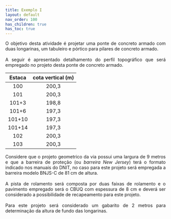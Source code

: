 ```yaml
---
title: Exemplo I
layout: default
nav_order: 100
has_children: true
has_toc: true
---
```


<p align = "justify">
  O objetivo desta atividade é projetar uma ponte de concreto armado com duas longarinas, um tabuleiro e pórtico para pilares de concreto armado.
  <br><br>
  A seguir é apresentado detalhamento do perfil topográfico que será empregado no projeto desta ponte de concreto armado.
</p> 

<table><thead>
  <tr>
    <th>Estaca</th>
    <th>cota vertical (m)</th>
  </tr></thead>
<tbody>
  <tr>
    <td><center>100</center></td>
    <td><center>200,3</center></td>
  </tr>
  <tr>
    <td><center>101</center></td>
    <td><center>200,3</center></td>
  </tr>
  <tr>
    <td><center>101+3</center></td>
    <td><center>198,8</center></td>
  </tr>
  <tr>
    <td><center>101+6</center></td>
    <td><center>197,3</center></td>
  </tr>
  <tr>
    <td><center>101+10</center></td>
    <td><center>197,3</center></td>
  </tr>
  <tr>
    <td><center>101+14</center></td>
    <td><center>197,3</center></td>
  </tr>
  <tr>
    <td><center>102</center></td>
    <td><center>200,3</center></td>
  </tr>
  <tr>
    <td><center>103</center></td>
    <td><center>200,3</center></td>
  </tr>
</tbody>
</table>

<p align = "justify">
Considere que o projeto geometrico da via possui uma largura de 9 metros e que a barreira de proteção (ou <i>barreira New Jersey</i>) terá o formato indicado nos manuais do DNIT, no caso para este projeto será empregada a barreira modelo BNJS-C de 81 cm de altura.
<br><br>
A pista de rolamento será composta por duas faixas de rolamento e o pavimento empregado será o CBUQ com espessura de 8 cm e deverá ser considerado a possibilidade de recapeamento para este projeto.
<br><br>
Para este projeto será considerado um gabarito de 2 metros para determinação da altura de fundo das longarinas.
</p> 